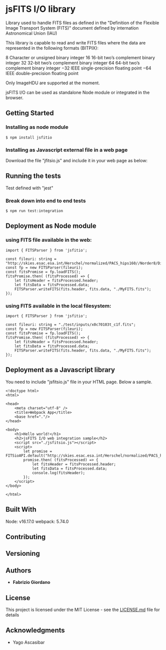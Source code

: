 # jsFITS I/O library

Library used to handle FITS files as defined in the "Definition of the Flexible Image Transport System (FITS)" document defined by internation Astronomical Union (IAU)

This library is capable to read and write FITS files where the data are represented in the following formats (BITPIX):


8 Character or unsigned binary integer
16 16-bit two’s complement binary integer
32 32-bit two’s complement binary integer
64 64-bit two’s complement binary integer
−32 IEEE single-precision floating point
−64 IEEE double-precision floating point


Only ImageHDU are supported at the moment. 

jsFITS I/O can be used as standalone Node module or integrated in the browser. 

## Getting Started

### Installing as node module
```
$ npm install jsfitio
```

### Installing as Javascript external file in a web page

Download the file "jfitsio.js" and include it in your web page as below:


## Running the tests

Test defined with "jest"

### Break down into end to end tests
```
$ npm run test:integration
```

## Deployment as Node module

### using FITS file available in the web:
```
import { FITSParser } from 'jsfitio';

const fileuri: string = "http://skies.esac.esa.int/Herschel/normalized/PACS_hips160//Norder8/Dir40000/Npix47180.fits";
const fp = new FITSParser(fileuri);
const fitsPromise = fp.loadFITS();
fitsPromise.then( (fitsProcessed) => {
    let fitsHeader = fitsProcessed.header;
    let fitsData = fitsProcessed.data;
    FITSParser.writeFITS(fits.header, fits.data, "./MyFITS.fits");
});
```

### using FITS available in the local filesystem:
```
import { FITSParser } from 'jsfitio';

const fileuri: string = "./test/inputs/x0c70103t_c1f.fits";
const fp = new FITSParser(fileuri);
const fitsPromise = fp.loadFITS();
fitsPromise.then( (fitsProcessed) => {
    let fitsHeader = fitsProcessed.header;
    let fitsData = fitsProcessed.data;
    FITSParser.writeFITS(fits.header, fits.data, "./MyFITS.fits");
});
```


## Deployment as a Javascript library

You need to include "jsfitsio.js" file in your HTML page. Below a sample.

```
<!doctype html>
<html>

<head>
    <meta charset="utf-8" />
    <title>Webpack App</title>
    <base href="."/>
</head>

<body>
    <h1>Hello world!</h1>
    <h2>jsFITS I/O web integration sample</h2>
    <script src="./jsfitsio.js"></script>
    <script>
        let promise = FITSioAPI.default("http://skies.esac.esa.int/Herschel/normalized/PACS_hips160//Norder8/Dir40000/Npix47180.fits")
        promise.then( (fitsProcessed) => {
            let fitsHeader = fitsProcessed.header;
            let fitsData = fitsProcessed.data;
            console.log(fitsHeader);
        });
    </script>
</body>

</html>
```

## Built With
Node: v16.17.0
webpack: 5.74.0

## Contributing

## Versioning

## Authors
* **Fabrizio Giordano**

## License

This project is licensed under the MIT License - see the [LICENSE.md](LICENSE.md) file for details

## Acknowledgments

* Yago Ascasibar

